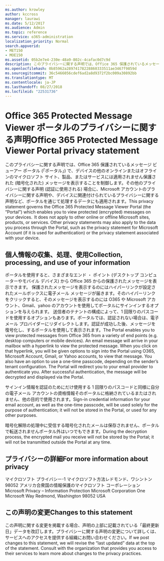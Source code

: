 ```yaml
---
ms.author: krowley
author: kccross
manager: laurawi
ms.date: 5/12/2017
ms.audience: Admin
ms.topic: reference
ms.service: o365-administration
localization_priority: Normal
search.appverid:
- MET150
- MOE150
ms.assetid: 05b2e7e4-230e-48a9-802c-4cafac0d7c9d
description: このプライバシーに関する声明では、Office 365 保護されているメッセージ ビューアー ポータル (「ポータル」) で、デバイスの他のオンラインまたはオフラインのマイクロソフト サイト、製品、またはサービスには適用されません保護された (暗号化された) メッセージを表示することを制御します。その他のプライバシーに関する声明 (認証に使用される) 場合に、Microsoft アカウントのプライバシーに関する声明や、デバイスに関連付けられているプライバシーに関する声明など、ポータルを通じて処理するデータにも適用されます。
ms.openlocfilehash: 0b85962a28974178228860333511ae3467f9859d
ms.sourcegitcommit: 36c5466056cdef6ad2a8d9372f2bc009a30892bb
ms.translationtype: MT
ms.contentlocale: ja-JP
ms.lasthandoff: 08/27/2018
ms.locfileid: "22531736"
---
```

# <a name="office-365-protected-message-viewer-portal-privacy-statement"></a><span data-ttu-id="8b986-104">Office 365 Protected Message Viewer ポータルのプライバシーに関する声明</span><span class="sxs-lookup"><span data-stu-id="8b986-104">Office 365 Protected Message Viewer Portal privacy statement</span></span>

<span data-ttu-id="8b986-p102">このプライバシーに関する声明では、Office 365 保護されているメッセージ ビューアー ポータル (「ポータル」) で、デバイスの他のオンラインまたはオフラインのマイクロソフト サイト、製品、またはサービスには適用されません保護された (暗号化された) メッセージを表示することを制御します。その他のプライバシーに関する声明 (認証に使用される) 場合に、Microsoft アカウントのプライバシーに関する声明や、デバイスに関連付けられているプライバシーに関する声明など、ポータルを通じて処理するデータにも適用されます。</span><span class="sxs-lookup"><span data-stu-id="8b986-p102">This privacy statement governs the Office 365 Protected Message Viewer Portal (the “Portal”) which enables you to view protected (encrypted) messages on your devices.  It does not apply to other online or offline Microsoft sites, products, or services. Other privacy statements may also apply to the data you process through the Portal, such as the privacy statement for Microsoft Account (if it is used for authentication) or the privacy statement associated with your device.</span></span>

## <a name="collection-processing-and-use-of-your-information"></a><span data-ttu-id="8b986-108">個人情報の収集、処理、使用</span><span class="sxs-lookup"><span data-stu-id="8b986-108">Collection, processing, and use of your information</span></span>

<span data-ttu-id="8b986-p103">ポータルを使用すると、さまざまなエンド ・ ポイント (デスクトップ コンピューターやモバイル デバイス) から Office 365 からの保護されたメッセージを表示できます。 保護されたメッセージを表示するのにはハイパーリンクが設定されたメールボックスに電子メール メッセージが届きます。そのハイパーリンクをクリックすると、そのメッセージを表示するのには O365 や Microsoft アカウント、Gmail、yahoo のアカウントを使用してポータルにサインインするオプションを与えられます。 送信者のテナントの構成によって、1 回限りのパスコードを使用するオプションもあります。ポータルでは、認証されない場合は、電子メール プロバイダーにリダイレクトします。認証が成功した後、メッセージを復号化し、するポータルを使用して表示されます。</span><span class="sxs-lookup"><span data-stu-id="8b986-p103">The Portal enables you to view protected messages from Office 365 from a variety of end points (e.g. desktop computers or mobile devices).  An email message will arrive in your mailbox with a hyperlink to view the protected message. When you click on that hyperlink, you will be given options to sign into the Portal using O365, Microsoft Account, Gmail, or Yahoo accounts, to view that message.  You also have an option to use a one-time passcode, depending on the sender’s tenant configuration. The Portal will redirect you to your email provider to authenticate you. After successful authentication, the message will be decrypted and displayed via the Portal.</span></span>

<span data-ttu-id="8b986-115">サインイン情報を認証のためにだけ使用する 1 回限りのパスコードと同様に自分の電子メール アカウントの資格情報そのポータルに格納されているまたはされません、他の目的で使用されます。</span><span class="sxs-lookup"><span data-stu-id="8b986-115">Sign-in credential information for your email account, as well as the one-time passcode, will be used solely for the purpose of authentication; it will not be stored in the Portal, or used for any other purposes.</span></span>

<span data-ttu-id="8b986-116">暗号化解除の処理中に受信する暗号化されたメールは保存されません、ポータルで転送されませんポータル外はいつでもできます。</span><span class="sxs-lookup"><span data-stu-id="8b986-116">During the decryption process, the encrypted mail you receive will not be stored by the Portal; it will not be transmitted outside the Portal at any time.</span></span>

## <a name="for-more-information-about-privacy"></a><span data-ttu-id="8b986-117">プライバシーの詳細</span><span class="sxs-lookup"><span data-stu-id="8b986-117">For more information about privacy</span></span>

<span data-ttu-id="8b986-118">マイクロソフト プライバシー-1 マイクロソフト方法レドモンド、ワシントン 98052 アメリカ合衆国の情報保護のマイクロソフト コーポレーション</span><span class="sxs-lookup"><span data-stu-id="8b986-118">Microsoft Privacy – Information Protection Microsoft Corporation One Microsoft Way Redmond, Washington 98052 USA</span></span>

##     <a name="changes-to-this-statement"></a><span data-ttu-id="8b986-119">この声明の変更</span><span class="sxs-lookup"><span data-stu-id="8b986-119">Changes to this statement</span></span>

<span data-ttu-id="8b986-p104">この声明に関する変更を掲載する場合、声明の上部に記載されている「最終更新日」データを改訂します。プライバシーに関する声明の変更について詳しくは、サービスへのアクセスを提供する組織にお問い合わせください。</span><span class="sxs-lookup"><span data-stu-id="8b986-p104">If we post changes to this statement, we will revise the “last updated” data at the top of the statement. Consult with the organization that provides you access to their services to learn more about changes to the privacy practices.</span></span>


